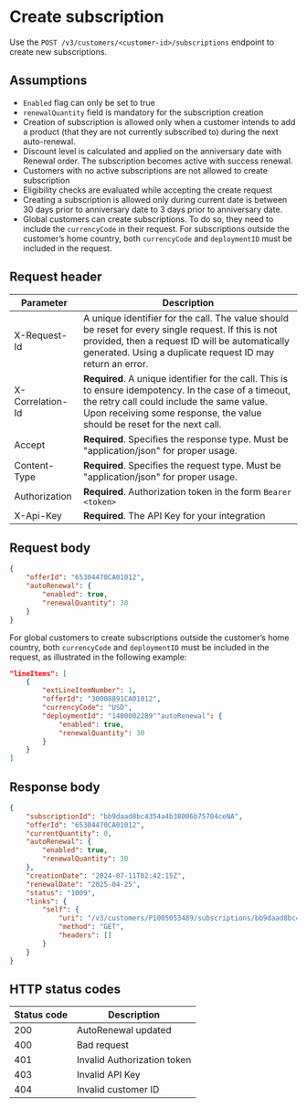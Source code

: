 # Create subscription

Use the `POST /v3/customers/<customer-id>/subscriptions` endpoint to create new subscriptions.

## Assumptions

- `Enabled` flag can only be set to true
- `renewalQuantity` field is mandatory for the subscription creation
- Creation of subscription is allowed only when a customer intends to add a product (that they are not currently subscribed to) during the next auto-renewal.
- Discount level is calculated and applied on the anniversary date with Renewal order. The subscription becomes active with success renewal.
- Customers with no active subscriptions are not allowed to create subscription
- Eligibility checks are evaluated while accepting the create request
- Creating a subscription is allowed only during current date is between 30 days prior to anniversary date to 3 days prior to anniversary date.
- Global customers can create subscriptions. To do so, they need to include the `currencyCode` in their request. For subscriptions outside the customer’s home country, both `currencyCode` and `deploymentID` must be included in the request.

## Request header

| Parameter        | Description                                                                                                                                                                                                                      |
|------------------|----------------------------------------------------------------------------------------------------------------------------------------------------------------------------------------------------------------------------------|
| X-Request-Id     | A unique identifier for the call. The value should be reset for every single request. If this is not provided, then a request ID will be automatically generated. Using a duplicate request ID may return an error.              |
| X-Correlation-Id | **Required**. A unique identifier for the call. This is to ensure idempotency. In the case of a timeout, the retry call could include the same value. Upon receiving some response, the value should be reset for the next call. |
| Accept           | **Required**. Specifies the response type. Must be "application/json" for proper usage.                                                                                                                                          |
| Content-Type     | **Required**. Specifies the request type. Must be "application/json" for proper usage.                                                                                                                                           |
| Authorization    | **Required**. Authorization token in the form `Bearer <token>`                                                                                                                                                                   |
| X-Api-Key        | **Required**. The API Key for your integration                                                                                                                                                                                   |

## Request body

```json
{
    "offerId": "65304470CA01012",
    "autoRenewal": {
        "enabled": true,
        "renewalQuantity": 30
    }
}
```

For global customers to create subscriptions outside the customer’s home country, both `currencyCode` and `deploymentID` must be included in the request, as illustrated in the following example:

```json
"lineItems": [
    {
        "extLineItemNumber": 1,
        "offerId": "30008891CA01012",
        "currencyCode": "USD",
        "deploymentId": "1400002289""autoRenewal": {
            "enabled": true,
            "renewalQuantity": 30
        }
    }
]
```

## Response body

```json
{
    "subscriptionId": "bb9daad8bc4354a4b38006b75704ceNA",
    "offerId": "65304470CA01012",
    "currentQuantity": 0,
    "autoRenewal": {
        "enabled": true,
        "renewalQuantity": 30
    },
    "creationDate": "2024-07-11T02:42:15Z",
    "renewalDate": "2025-04-25",
    "status": "1009",
    "links": {
        "self": {
            "uri": "/v3/customers/P1005053489/subscriptions/bb9daad8bc4354a4b38006b75704ceNA",
            "method": "GET",
            "headers": []
        }
    }
}
```

## HTTP status codes

| Status code | Description                 |
|-------------|-----------------------------|
| 200         | AutoRenewal updated         |
| 400         | Bad request                 |
| 401         | Invalid Authorization token |
| 403         | Invalid API Key             |
| 404         | Invalid customer ID         |
